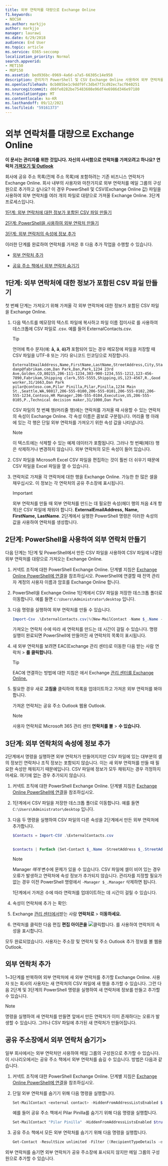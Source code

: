 ```yaml
---
title: 외부 연락처를 대량으로 Exchange Online
f1.keywords:
- NOCSH
ms.author: markjjo
author: markjjo
manager: laurawi
ms.date: 6/29/2018
audience: End User
ms.topic: article
ms.service: O365-seccomp
localization_priority: Normal
search.appverid:
- MET150
- MOP150
ms.assetid: bed936bc-0969-4a6d-a7a5-66305c14e958
description: 관리자가 PowerShell 및 CSV Exchange Online 사용하여 외부 연락처를 전체 주소 목록으로 대량으로 가져올 수 있는 방법을 알아보습니다.
ms.openlocfilehash: 0cb085be1c9ddf9fc3db47f3cd92ec7acf040251
ms.sourcegitcommit: d08fe0282be75483608e96df4e6986d346e97180
ms.translationtype: MT
ms.contentlocale: ko-KR
ms.lasthandoff: 09/12/2021
ms.locfileid: "59161373"
---
```

# <a name="bulk-import-external-contacts-to-exchange-online"></a>외부 연락처를 대량으로 Exchange Online

**이 문서는 관리자를 위한 것입니다. 자신의 사서함으로 연락처를 가져오려고 하나요? 연락처 [가져오기 및 Outlook](https://support.office.com/article/bb796340-b58a-46c1-90c7-b549b8f3c5f8)**
   
회사에 공유 주소 목록(전체 주소 목록)에 포함하려는 기존 비즈니스 연락처가 Exchange Online. 회사 내부의 사용자와 마찬가지로 외부 연락처를 메일 그룹의 구성원으로 추가하고 싶나요? 이 경우 PowerShell 및 CSV(Exchange Online 값) 파일을 사용하여 외부 연락처를 여러 개의 파일로 대량으로 가져올 Exchange Online. 3단계 프로세스입니다.
  
[1단계: 외부 연락처에 대한 정보가 포함된 CSV 파일 만들기](#step-1-create-a-csv-file-that-contains-information-about-the-external-contacts)

[2단계: PowerShell을 사용하여 외부 연락처 만들기](#step-2-create-the-external-contacts-with-powershell) 

[3단계: 외부 연락처의 속성에 정보 추가](#step-3-add-information-to-the-properties-of-the-external-contacts)

이러한 단계를 완료하여 연락처를 가져온 후 다음 추가 작업을 수행할 수 있습니다.
  
- [외부 연락처 추가](#add-more-external-contacts)
  
- [공유 주소 책에서 외부 연락처 숨기기](#hide-external-contacts-from-the-shared-address-book)
  
## <a name="step-1-create-a-csv-file-that-contains-information-about-the-external-contacts"></a>1단계: 외부 연락처에 대한 정보가 포함된 CSV 파일 만들기

첫 번째 단계는 가져오기 위해 가져올 각 외부 연락처에 대한 정보가 포함된 CSV 파일을 Exchange Online. 
  
1. 다음 텍스트를 메모장의 텍스트 파일에 복사하고 파일 이름 접미사로 를 사용하여 데스크톱에 CSV 파일로 .csv. 예를 들어 ExternalContacts.csv.
    
    > [!TIP]
    > 언어에 특수 문자(예: **å,** **ä**, **ö)가** 포함되어 있는 경우 메모장에 파일을 저장할 때 CSV 파일을 UTF-8 또는 기타 유니코드 인코딩으로 저장합니다. 
  
    ```text
    ExternalEmailAddress,Name,FirstName,LastName,StreetAddress,City,StateorProvince,PostalCode,Phone,MobilePhone,Pager,HomePhone,Company,Title,OtherTelephone,Department,CountryOrRegion,Fax,Initials,Notes,Office,Manager
    danp@fabrikam.com,Dan Park,Dan,Park,1234 23rd Ave,Golden,CO,80215,206-111-1234,303-900-1234,555-1212,123-456-7890,Fabrikam,Shipping clerk,555-5555,Shipping,US,123-4567,R.,Good worker,31/1663,Dan Park
    pilar@contoso.com,Pilar Pinilla,Pilar,Pinilla,1234 Main St.,Seattle,WA,98017,206-555-0100,206-555-0101,206-555-0102,206-555-1234,Contoso,HR Manager,206-555-0104,Executive,US,206-555-0105,P.,Technical decision maker,31/1000,Dan Park
    ```

    CSV 파일의 첫 번째 행(머리줄 행)에는 연락처를 가져올 때 사용할 수 있는 연락처의 속성이 Exchange Online. 각 속성 이름은 콤보로 구분됩니다. 머리줄 행 아래에 있는 각 행은 단일 외부 연락처를 가져오기 위한 속성 값을 나타냅니다. 
    
    > [!NOTE]
    > 이 텍스트에는 삭제할 수 있는 예제 데이터가 포함됩니다. 그러나 첫 번째(헤더) 행은 삭제하거나 변경하지 않습니다. 외부 연락처의 모든 속성이 들어 있습니다. 
  
2. CSV 파일을 Microsoft Excel CSV 파일을 편집하는 것이 훨씬 더 쉬우기 때문에 CSV 파일을 Excel 파일을 열 수 있습니다.
    
3. 연락처로 가져올 각 연락처에 대한 행을 Exchange Online. 가능한 한 많은 셀을 채우십시오. 이 정보는 각 연락처의 공유 주소장에 표시됩니다. 
    
    > [!IMPORTANT]
    >  외부 연락처를 만들 때 외부 연락처를 만드는 데 필요한 속성(헤더 행의 처음 4개 항목)은 CSV 파일에 채워야 합니다. **ExternalEmailAddress,** **Name,** **FirstName,** **LastName**. 2단계에서 실행한 PowerShell 명령은 이러한 속성의 값을 사용하여 연락처를 생성합니다. 

## <a name="step-2-create-the-external-contacts-with-powershell"></a>2단계: PowerShell을 사용하여 외부 연락처 만들기

다음 단계는 1단계 및 PowerShell에서 만든 CSV 파일을 사용하여 CSV 파일에 나열된 외부 연락처를 대량으로 가져오는 Exchange Online. 
  
1.  커넥트 조직에 대한 PowerShell Exchange Online. 단계별 지침은 [Exchange Online PowerShell에 연결](/powershell/exchange/connect-to-exchange-online-powershell)을 참조하십시오. PowerShell에 연결할 때 전역 관리자 계정의 사용자 이름과 암호를 Exchange Online 합니다. 
    
2. PowerShell을 Exchange Online 1단계에서 CSV 파일을 저장한 데스크톱 폴더로 이동합니다. 예를 들면 `C:\Users\Administrator\desktop` 입니다.
    
3. 다음 명령을 실행하여 외부 연락처를 만들 수 있습니다.

    ```powershell
    Import-Csv .\ExternalContacts.csv|%{New-MailContact -Name $_.Name -DisplayName $_.Name -ExternalEmailAddress $_.ExternalEmailAddress -FirstName $_.FirstName -LastName $_.LastName}
    ```

    가져오는 연락처 수에 따라 새 연락처를 만드는 데 시간이 걸릴 수 있습니다. 명령 실행이 완료되면 PowerShell에 만들어진 새 연락처의 목록이 표시됩니다. 
    
4. 새 외부 연락처를 보려면 EAC(Exchange 관리 센터)로 이동한  다음 받는 사람 연락처 \> **를 클릭합니다.** 
    
    > [!TIP]
    > EAC에 연결하는 방법에 대한 지침은 에서 Exchange [관리 센터를 Exchange Online.](/exchange/exchange-admin-center) 
  
5. 필요한 경우 새로 **고침을** 클릭하여 목록을 업데이트하고 가져온 외부 연락처를 봐야 합니다. 
    
    가져온 연락처는 공유 주소 Outlook 웹용 Outlook.
    
    > [!NOTE]
    > 사용자 연락처로 Microsoft 365 관리 센터 **연락처를 볼** \> **수 있습니다.** 

## <a name="step-3-add-information-to-the-properties-of-the-external-contacts"></a>3단계: 외부 연락처의 속성에 정보 추가

2단계에서 명령을 실행하면 외부 연락처가 만들어지지만 CSV 파일에 있는 대부분의 셀의 정보인 연락처나 조직 정보는 포함되지 않습니다. 이는 새 외부 연락처를 만들 때 필요한 속성만 채워지기 때문에입니다. CSV 파일에 정보가 모두 채워지는 경우 걱정하지 마세요. 여기에 없는 경우 추가되지 않습니다.
  
1.  커넥트 조직에 대한 PowerShell Exchange Online. 단계별 지침은 [Exchange Online PowerShell에 연결](/powershell/exchange/connect-to-exchange-online-powershell)을 참조하십시오.
    
2. 1단계에서 CSV 파일을 저장한 데스크톱 폴더로 이동합니다. 예를 들면 `C:\Users\Administrator\desktop` 입니다.
    
3. 다음 두 명령을 실행하여 CSV 파일의 다른 속성을 2단계에서 만든 외부 연락처에 추가합니다.
    
    ```powershell
    $Contacts = Import-CSV .\ExternalContacts.csv
  
    ```

    ```powershell
    $contacts | ForEach {Set-Contact $_.Name -StreetAddress $_.StreetAddress -City $_.City -StateorProvince $_.StateorProvince -PostalCode $_.PostalCode -Phone $_.Phone -MobilePhone $_.MobilePhone -Pager $_.Pager -HomePhone $_.HomePhone -Company $_.Company -Title $_.Title -OtherTelephone $_.OtherTelephone -Department $_.Department -Fax $_.Fax -Initials $_.Initials -Notes  $_.Notes -Office $_.Office -Manager $_.Manager}
    ```

    > [!NOTE]
    > Manager  _매개_ 변수에 문제가 있을 수 있습니다. CSV 파일에 셀이 비어 있는 경우 오류가 발생하고 연락처에 속성 정보가 추가되지 않습니다. 관리자를 지정할 필요가 없는 경우 이전 PowerShell 명령에서  ` -Manager $_.Manager ` 삭제하면 됩니다. 
  
    1단계에서 가져온 수에 따라 연락처를 업데이트하는 데 시간이 걸릴 수 있습니다. 
    
4. 속성이 연락처에 추가 는 확인: 
    
1. Exchange <a href="https://go.microsoft.com/fwlink/p/?linkid=2059104" target="_blank">관리 센터에서</a>받는 사람 **연락처로** \> **이동하세요.**
    
2. 연락처를 클릭한 다음 편집 **편집 아이콘을** ![ 클릭합니다.](../media/ebd260e4-3556-4fb0-b0bb-cc489773042c.gif) 를 사용하여 연락처의 속성을 표시합니다. 
    
모두 완료되었습니다. 사용자는 주소장 및 연락처 및 주소 Outlook 추가 정보를 볼 웹용 Outlook.
  
## <a name="add-more-external-contacts"></a>외부 연락처 추가

1~3단계를 반복하여 외부 연락처에 새 외부 연락처를 추가할 Exchange Online. 사용자 또는 회사의 사용자는 새 연락처의 CSV 파일에 새 행을 추가할 수 있습니다. 그런 다음 2단계 및 3단계의 PowerShell 명령을 실행하여 새 연락처에 정보를 만들고 추가할 수 있습니다.
  
> [!NOTE]
> 명령을 실행하여 새 연락처를 만들면 앞에서 만든 연락처가 이미 존재하다는 오류가 발생할 수 있습니다. 그러나 CSV 파일에 추가된 새 연락처가 만들어집니다. 
  
## <a name="hide-external-contacts-from-the-shared-address-book"></a>공유 주소장에서 외부 연락처 숨기기>

일부 회사에서는 외부 연락처만 사용하여 메일 그룹의 구성원으로 추가할 수 있습니다. 이 시나리오에서는 공유 주소 책에서 외부 연락처를 숨길 수 있습니다. 방법은 다음과 같습니다.
  
1.  커넥트 조직에 대한 PowerShell Exchange Online. 단계별 지침은 [Exchange Online PowerShell에 연결](/powershell/exchange/connect-to-exchange-online-powershell)을 참조하십시오.
    
2. 단일 외부 연락처를 숨기기 위해 다음 명령을 실행합니다.
    
    ```powershell
    Set-MailContact <external contact> -HiddenFromAddressListsEnabled $true 
    ```

    예를 들어 공유 주소 책에서 Pilar Pinilla를 숨기기 위해 다음 명령을 실행합니다.

    ```powershell
    Set-MailContact "Pilar Pinilla" -HiddenFromAddressListsEnabled $true
    ```

3. 공유 주소 책에서 모든 외부 연락처를 숨기기 위해 다음 명령을 실행합니다.

    ```powershell
    Get-Contact -ResultSize unlimited -Filter {(RecipientTypeDetails -eq 'MailContact')} | Set-MailContact -HiddenFromAddressListsEnabled $true  
    ```

외부 연락처를 숨기면 외부 연락처가 공유 주소장에 표시되지 않지만 메일 그룹의 구성원으로 추가할 수 있습니다.